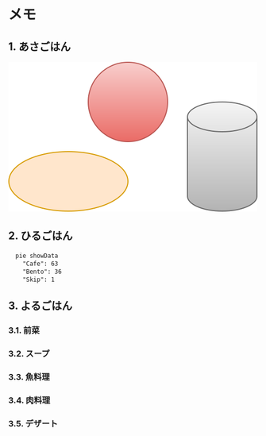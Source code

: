 # メモ <!-- omit in toc -->

## 1. あさごはん

![](breakfast.drawio.svg)

## 2. ひるごはん

```mermaid
  pie showData
    "Cafe": 63
    "Bento": 36
    "Skip": 1
```

## 3. よるごはん

### 3.1. 前菜

### 3.2. スープ

### 3.3. 魚料理

### 3.4. 肉料理

### 3.5. デザート

